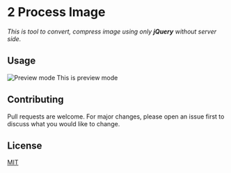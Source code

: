 # 2 Process Image

_This is tool to convert, compress image using only **jQuery** without server side._

## Usage

![Preview mode]('./img/demo-usage.jpg')
This is preview mode

## Contributing

Pull requests are welcome. For major changes, please open an issue first to discuss what you would like to change.

## License

[MIT](https://choosealicense.com/licenses/mit/)
